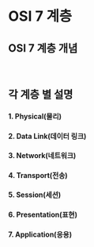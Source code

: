 # OSI 7 계층

## OSI 7 계층 개념

<br/>

## 각 계층 별 설명

#### 1. Physical(물리)

#### 2. Data Link(데이터 링크)

#### 3. Network(네트워크)

#### 4. Transport(전송)

#### 5. Session(세션)

#### 6. Presentation(표현)

#### 7. Application(응용)
